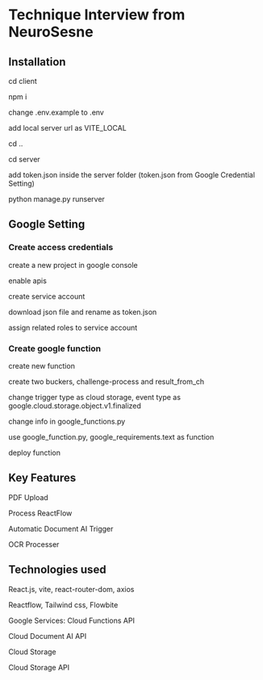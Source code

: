 # Technique Interview from NeuroSesne

## Installation

cd client

npm i 

change .env.example to .env

add local server url as VITE_LOCAL



cd ..

cd server

add token.json inside the server folder (token.json from Google Credential Setting)

python manage.py runserver

## Google Setting

### Create access credentials

create a new project in google console

enable apis 

create service account

download json file and rename as token.json

assign related roles to service account

### Create google function

create new function

create two buckers, challenge-process and result_from_ch

change trigger type as cloud storage, event type as google.cloud.storage.object.v1.finalized

change info in google_functions.py

use google_function.py, google_requirements.text as function

deploy function


## Key Features
PDF Upload

Process ReactFlow

Automatic Document AI Trigger

OCR Processer 





## Technologies used

React.js, vite, react-router-dom, axios

Reactflow, Tailwind css, Flowbite

Google Services:
Cloud Functions API

Cloud Document AI API

Cloud Storage

Cloud Storage API

